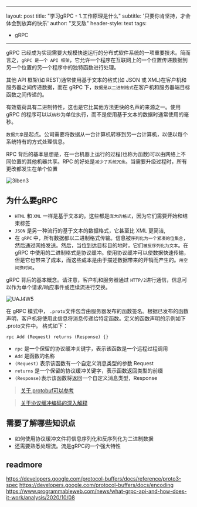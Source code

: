 
---
layout: post
title: "学习gRPC - 1.工作原理是什么"
subtitle: '只要你肯坚持，才会体会到放弃的快乐'
author: "叉叉敌"
header-style: text
tags:
  - gRPC
---


gRPC 已经成为实现需要大规模快速运行的分布式软件系统的一项重要技术。简而言之，`gRPC 是一个 API 框架`，它允许一个程序在互联网上的一个位置传递数据到另一个位置的另一个程序中的独特函数进行处理。

其他 API 框架(如 REST)通常使用基于文本的格式(如 JSON 或 XML)在客户机和服务器之间传递数据，而在 gRPC 下，`数据是以二进制格式`在客户机和服务器端目标函数之间传递的。

有效载荷具有二进制特性，这也是它比其他方法更快的名声的来源之一。使用 gRPC 的程序可以以`纳秒`为单位执行，而不是使用基于文本的数据时通常使用的毫秒。


`数据共享`是起点。公司需要将数据从一台计算机转移到另一台计算机，以便以每个系统特有的方式处理信息。

RPC 背后的基本思想是，在一台机器上运行的过程(也称为函数)可以由网络上不同位置的其他机器共享。RPC 的好处是`减少了系统冗余`。当需要升级过程时，所有更改都发生在单个位置

![3iben3](https://gitee.com/chasays/mdPic/raw/master/uPic/3iben3.jpg)

## 为什么要gRPC

- `HTML` 和 `XML` 一样是基于文本的。这些都是`庞大的格式`，因为它们需要开始和结束标签
- `JSON` 是另一种流行的基于文本的数据格式，它甚至比 XML 更简洁,
- 在 `gRPC` 中，所有数据都以二进制格式传输。信息被`序列化为一个紧凑的位集合`，然后通过网络发送。然后，当位到达目标目的地时，它们`被反序列化为文本`。在 gRPC 中使用的二进制格式是协议缓冲。使用协议缓冲可以使数据快速传输，但是它也带来了成本，而这些成本是由于描述数据带来的开销而产生的。`用空间换时间`。

 gRPC 背后的基本概念。请注意，客户机和服务器通过 `HTTP/2`进行通信，信息可以作为单个请求/响应事件或连续流进行交换。

![UAJ4W5](https://gitee.com/chasays/mdPic/raw/master/uPic/UAJ4W5.jpg)

在 gRPC 模式中， `.proto`文件包含由服务器发布的函数签名。根据已发布的函数声明，客户机将使用此信息将消息传递给特定函数。定义的函数声明的示例如下 .proto文件中。
格式如下：

```
rpc Add (Request) returns (Response) {}

```

-  `rpc` 是一个保留的协议缓冲关键字，表示该函数是一个远程过程调用 
- `Add` 是函数的名称
- `(Request)` 表示该函数有一个自定义消息类型的参数 Request
-  `returns` 是一个保留的协议缓冲关键字，表示函数返回类型的前缀
- `(Response)`表示该函数将返回一个自定义消息类型，Response

> [关于 protobuf可以参考 ](https://developers.google.com/protocol-buffers/docs/reference/proto3-spec)

> [关于协议缓冲编码的深入解释](https://developers.google.com/protocol-buffers/docs/encoding)

## 需要了解哪些知识点

- 如何使用协议缓冲文件将信息序列化和反序列化为二进制数据
- 还需要熟悉处理流。流是gRPC的一个强大特性



## readmore
https://developers.google.com/protocol-buffers/docs/reference/proto3-spec
https://developers.google.com/protocol-buffers/docs/encoding
https://www.programmableweb.com/news/what-grpc-api-and-how-does-it-work/analysis/2020/10/08

